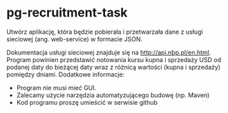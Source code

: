 # pg-recruitment-task

Utwórz aplikację, która będzie pobierała i przetwarzała dane z usługi sieciowej (ang. web-service) w formacie JSON.

Dokumentacja usługi sieciowej znajduje się na http://api.nbp.pl/en.html. Program powinien przedstawić notowania kursu kupna i sprzedaży USD od podanej daty do bieżącej daty wraz z różnicą wartości (kupna i sprzedaży) pomiędzy dniami.
Dodatkowe informacje:
- Program nie musi mieć GUI.
- Zalecamy użycie narzędzia automatyzującego budowę (np. Maven)
- Kod programu proszę umieścić w serwisie github

